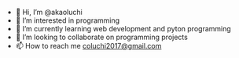 - 👋 Hi, I’m @akaoluchi
- 👀 I’m interested in programming
- 🌱 I’m currently learning web development and pyton programming
- 💞️ I’m looking to collaborate on programming projects
- 📫 How to reach me coluchi2017@gmail.com

<!---
akaoluchi/akaoluchi is a ✨ special ✨ repository because its `README.md` (this file) appears on your GitHub profile.
You can click the Preview link to take a look at your changes.
--->
